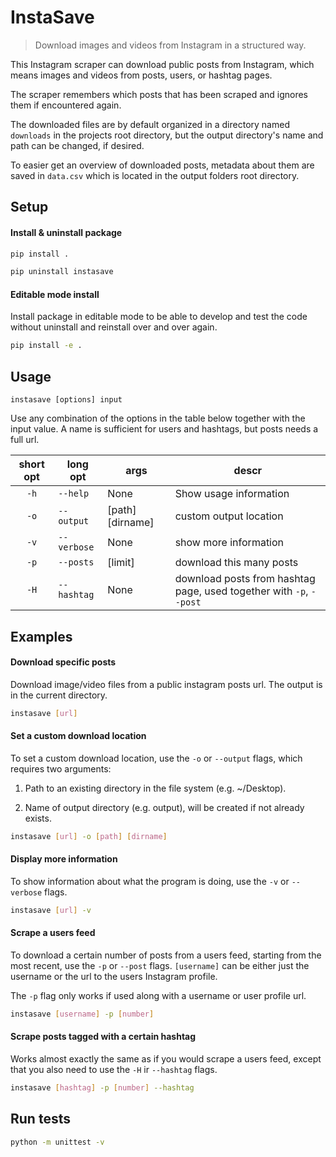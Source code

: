 # InstaSave

> Download images and videos from Instagram in a structured way.

This Instagram scraper can download public posts from Instagram, which means images and videos from posts, users, or hashtag pages.

The scraper remembers which posts that has been scraped and ignores them if encountered again.

The downloaded files are by default organized in a directory named `downloads` in the projects root directory, but the output directory's name and path can be changed, if desired.

To easier get an overview of downloaded posts, metadata about them are saved in `data.csv` which is located in the output folders root directory.

## Setup

#### Install & uninstall package

```sh
pip install .
```
```sh
pip uninstall instasave
```

#### Editable mode install

Install package in editable mode to be able to develop and test the code without uninstall and reinstall over and over again.

```sh
pip install -e .
```


## Usage

`instasave [options] input`

Use any combination of the options in the table below together with the input value. A name is sufficient for users and hashtags, but posts needs a full url.

| short opt |  long opt  |       args       |         descr           |
|:---------:|------------|------------------|-------------------------|
| `-h`      | `--help`   | None             | Show usage information  |
| `-o`      | `--output` | [path] [dirname] | custom output location  |
| `-v`      | `--verbose`| None             | show more information   |
| `-p`      | `--posts`  | [limit]          | download this many posts|
| `-H`      | `--hashtag`| None             | download posts from hashtag page, used together with `-p`, `--post`|


## Examples

#### Download specific posts

Download image/video files from a public instagram posts url. The output is in the current directory.

```sh
instasave [url]
```

#### Set a custom download location

To set a custom download location, use the `-o` or `--output` flags, which requires two arguments:

1. Path to an existing directory in the file system (e.g. ~/Desktop).

2. Name of output directory (e.g. output), will be created if not already exists.

```sh
instasave [url] -o [path] [dirname]
```

#### Display more information

To show information about what the program is doing, use the `-v` or `--verbose` flags.

```sh
instasave [url] -v
```

#### Scrape a users feed

To download a certain number of posts from a users feed, starting from the most recent, use the `-p` or `--post` flags. `[username]` can be either just the username or the url to the users Instagram profile.

The `-p` flag only works if used along with a username or user profile url.

```sh
instasave [username] -p [number]
```

#### Scrape posts tagged with a certain hashtag

Works almost exactly the same as if you would scrape a users feed, except that you also need to use the `-H` ir `--hashtag` flags.

```sh
instasave [hashtag] -p [number] --hashtag
```

## Run tests

```sh
python -m unittest -v
```
